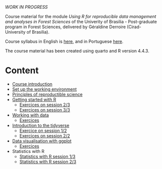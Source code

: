 *WORK IN PROGRESS*

Course material for the module *Using R for reproducible data management and
analyses in Forest Sciences*
of the Univerity of Brasilia - Post-graduate program in Forest Sciences,
delivered by Géraldine Derroire (Cirad-University of Brasilia).

Course syllabus in English is [here](https://geraldinederroire.github.io/Course_R_Forest_Sciences/EFL360457_R_for_Forest_Sciences_2025.pdf),
and in Portuguese [here](https://geraldinederroire.github.io/Course_R_Forest_Sciences/EFL360457_R_para_Ciencias_Florestais_2025.pdf).

The course material has been created using quarto and R version 4.4.3.

# Content

- [Course introduction](https://geraldinederroire.github.io/Course_R_Forest_Sciences)
- [Set up the working environment](https://geraldinederroire.github.io/Course_R_Forest_Sciences/0_installing_enviro)
- [Principles of reproductible science](https://geraldinederroire.github.io/Course_R_Forest_Sciences/1_reproducible_science)
- [Getting started with R](https://geraldinederroire.github.io/Course_R_Forest_Sciences/2_getting_started)
   * [Exercices on session 2/3](https://geraldinederroire.github.io/Course_R_Forest_Sciences/2_getting_started/exo_session_3.pdf)
   * [Exercices on session 3/3](https://geraldinederroire.github.io/Course_R_Forest_Sciences/2_getting_started/exo_session_4.pdf)
- [Working with data](https://geraldinederroire.github.io/Course_R_Forest_Sciences/3_manip_data)
   * [Exercices](https://geraldinederroire.github.io/Course_R_Forest_Sciences/3_manip_data/exo_session_5.pdf)
- [Introduction to the tidyverse](https://geraldinederroire.github.io/Course_R_Forest_Sciences/4_tidyverse)
   * [Exercice on session 1/2](https://geraldinederroire.github.io/Course_R_Forest_Sciences/4_tidyverse/exo_session_6.pdf)
   * [Exercices on session 2/2](https://geraldinederroire.github.io/Course_R_Forest_Sciences/4_tidyverse/exo_session_7.pdf)
- [Data visualisation with ggplot](https://geraldinederroire.github.io/Course_R_Forest_Sciences/5_graph)
  * [Exercices](https://geraldinederroire.github.io/Course_R_Forest_Sciences/5_graph/exo_session_8.pdf)
- Statistics with R
  * [Statistics with R session 1/3](https://geraldinederroire.github.io/Course_R_Forest_Sciences/6_basic_statistics/basic_stats_session1.html)
      <!-- * [Exercice on session 1/3](https://geraldinederroire.github.io/Course_R_Forest_Sciences/4_tidyverse/exo_session_9.pdf) -->
  * [Statistics with R session 2/3](https://geraldinederroire.github.io/Course_R_Forest_Sciences/6_basic_statistics/basic_stats_session2.html)
     <!-- * [Exercice on session 1/3](https://geraldinederroire.github.io/Course_R_Forest_Sciences/4_tidyverse/exo_session_9.pdf) -->

<!--





-->
